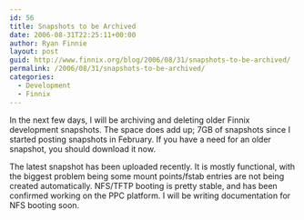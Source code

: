 ```yaml
---
id: 56
title: Snapshots to be Archived
date: 2006-08-31T22:25:11+00:00
author: Ryan Finnie
layout: post
guid: http://www.finnix.org/blog/2006/08/31/snapshots-to-be-archived/
permalink: /2006/08/31/snapshots-to-be-archived/
categories:
  - Development
  - Finnix
---
```

In the next few days, I will be archiving and deleting older Finnix development snapshots. The space does add up; 7GB of snapshots since I started posting snapshots in February. If you have a need for an older snapshot, you should download it now.

The latest snapshot has been uploaded recently. It is mostly functional, with the biggest problem being some mount points/fstab entries are not being created automatically. NFS/TFTP booting is pretty stable, and has been confirmed working on the PPC platform. I will be writing documentation for NFS booting soon.